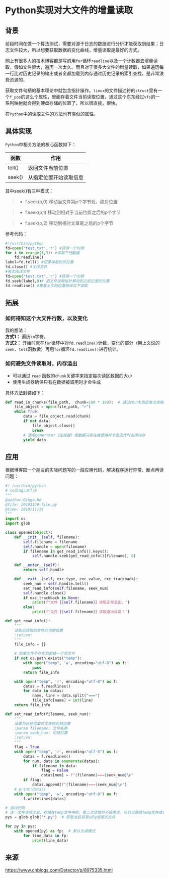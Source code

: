 # Python实现对大文件的增量读取

## 背景

前段时间在做一个算法测试，需要对源于日志的数据进行分析才能获取到结果；日志文件较大，所以想要获取数据的变化曲线，增量读取是最好的方式。


网上有很多人的技术博客都是写的用`for`循环`readline`以及一个计数器去增量读取，假如文件很大，遍历一次太久。而且对于很多大文件的增量读取，如果遍历每一行比对历史记录的输出或者全都加载到内存通过历史记录的索引查找，是非常浪费资源的，

获取文件句柄的基本理论中就包含指针操作。`linux`的文件描述符的`struct`里有一个`f_pos`的这么个属性，里面存着文件当前读取位置，通过这个东东经过`vfs`的一系列映射就会得到硬盘存储的位置了，所以很直接，很快。

在`Python`中的读取文件的方法也有类似的属性。


## 具体实现

`Python`中相关方法的核心函数如下：

函数     | 作用         
------ | -----------
tell() | 返回文件当前位置   
seek() | 从指定位置开始读取信息

其中seek()有三种模式：

> * f.seek(p,0) 移动当文件第p个字节处，绝对位置

> * f.seek(p,1) 移动到相对于当前位置之后的p个字节

> * f.seek(p,2) 移动到相对文章尾之后的p个字节

参考代码：

```python
#!/usr/bin/python
fd=open("test.txt",'r') #获得一个句柄
for i in xrange(1,3): #读取三行数据
    fd.readline()
label=fd.tell() #记录读取到的位置
fd.close() #关闭文件
#再次阅读文件
fd=open("test.txt",'r') #获得一个句柄
fd.seek(label,0)# 把文件读取指针移动到之前记录的位置
fd.readline() #接着上次的位置继续向下读取
```



## 拓展


### 如何得知这个大文件行数，以及变化


我的想法：  
**方式1：** 遍历`\n`字符。  
**方式2：** 开始时就在`for`循环中对`fd.readline()`计数，变化的部分（用上文说的`seek`、`tell`函数做）再用`for`循环`fd.readline()`进行统计。

### 如何避免文件读取时，内存溢出

* 可以通过 `read` 函数的`chunk`关键字来指定每次读区数据的大小
* 使用生成器确保只有在数据被调用时才会生成  

具体方法封装如下：

```python
def read_in_chunks(file_path,  chunk=100 * 100):  # 通过chunk指定每次读取文件的大小防止内存占用过大
    file_object = open(file_path, "r")
    while True:
        data = file_object.read(chunk)
        if not data:
            file_object.close()
            break
        # 使用generator（生成器）使数据只有在被使用时才会迭代时占用内存
        yield data
```

## 应用

根据博客园一个朋友的实际问题写的一段应用代码，解决程序运行异常、断点再读问题：

```python
#! /usr/bin/python
# coding:utf-8 
""" 
@author:Bingo.he 
@file: 20191129-file.py 
@time: 2019/11/29 
"""
import os
import glob

class opened(object):
    def __init__(self, filename):
        self.filename = filename
        self.handle = open(filename)
        if filename in get_read_info().keys():
            self.handle.seek(get_read_info()[filename], 0)

    def __enter__(self):
        return self.handle

    def __exit__(self, exc_type, exc_value, exc_trackback):
        seek_num = self.handle.tell()
        set_read_info(self.filename, seek_num)
        self.handle.close()
        if exc_trackback is None:
            print(f"文件【{self.filename}】读取正常退出。")
        else:
            print(f"文件【{self.filename}】读取退出异常！")

def get_read_info():
    """
    读取已读取的文件的句柄位置
    :return:
    """
    file_info = {}

    # 如果文件不存在则创建一个空文件
    if not os.path.exists("temp"):
        with open("temp", 'w', encoding="utf-8") as f:
            pass
        return file_info

    with open("temp", 'r', encoding="utf-8") as f:
        datas = f.readlines()
        for data in datas:
            name, line = data.split("===")
            file_info[name] = int(line)
    return file_info

def set_read_info(filename, seek_num):
    """
    设置为已经读取的文件的句柄位置
    :param filename: 文件名称
    :param seek_num: 句柄位置
    :return:
    """
    flag = True
    with open("temp", 'r', encoding="utf-8") as f:
        datas = f.readlines()
        for num, data in enumerate(datas):
            if filename in data:
                flag = False
                datas[num] = f"{filename}==={seek_num}\n"
        if flag:
            datas.append(f"{filename}==={seek_num}\n")
    # print(datas)
    with open("temp", 'w', encoding="utf-8") as f:
        f.writelines(datas)

# 测试代码
# 注：文件读完之后，存储在temp文件中的，第二次读取时不会再读，可以以删除temp文件或者修改其中信息
pys = glob.glob("*.py")  # 获取当前目录以Py结尾的文件

for py in pys:
    with opened(py) as fp:  # 默认为读模式
        for line_data in fp:
            print(line_data)
```

## 来源
https://www.cnblogs.com/Detector/p/8975335.html
